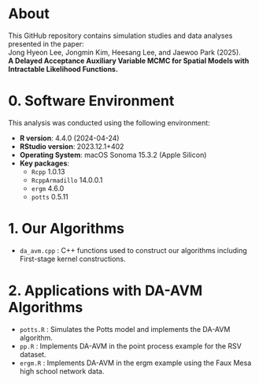 # About

This GitHub repository contains simulation studies and data analyses presented in the paper:  
Jong Hyeon Lee, Jongmin Kim, Heesang Lee, and Jaewoo Park (2025).  
**A Delayed Acceptance Auxiliary Variable MCMC for Spatial Models with Intractable Likelihood Functions.**

# 0. Software Environment

This analysis was conducted using the following environment:

- **R version**: 4.4.0 (2024-04-24)
- **RStudio version**: 2023.12.1+402
- **Operating System**: macOS Sonoma 15.3.2 (Apple Silicon)
- **Key packages**:
  - `Rcpp` 1.0.13
  - `RcppArmadillo` 14.0.0.1
  - `ergm` 4.6.0
  - `potts` 0.5.11

# 1. Our Algorithms

- `da_avm.cpp` : C++ functions used to construct our algorithms including First-stage kernel constructions.

# 2. Applications with DA-AVM Algorithms

- `potts.R` : Simulates the Potts model and implements the DA-AVM algorithm.
- `pp.R` : Implements DA-AVM in the point process example for the RSV dataset.
- `ergm.R` : Implements DA-AVM in the ergm example using the Faux Mesa high school network data.
